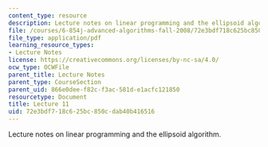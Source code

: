 ```yaml
---
content_type: resource
description: Lecture notes on linear programming and the ellipsoid algorithm.
file: /courses/6-854j-advanced-algorithms-fall-2008/72e3bdf718c625bc850cdab40b416516_lec11.pdf
file_type: application/pdf
learning_resource_types:
- Lecture Notes
license: https://creativecommons.org/licenses/by-nc-sa/4.0/
ocw_type: OCWFile
parent_title: Lecture Notes
parent_type: CourseSection
parent_uid: 866e0dee-f82c-f3ac-581d-e1acfc121850
resourcetype: Document
title: Lecture 11
uid: 72e3bdf7-18c6-25bc-850c-dab40b416516
---
```

Lecture notes on linear programming and the ellipsoid algorithm.
